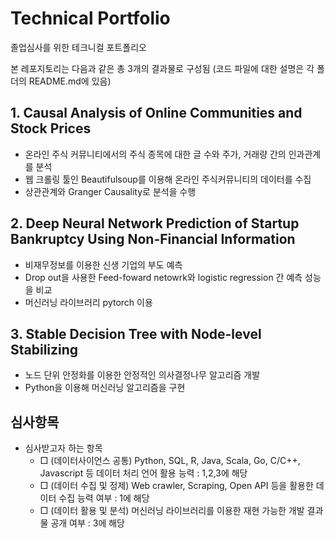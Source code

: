 # Technical Portfolio
졸업심사를 위한 테크니컬 포트폴리오

본 레포지토리는 다음과 같은 총 3개의 결과물로 구성됨
(코드 파일에 대한 설명은 각 폴더의 README.md에 있음)

## 1. Causal Analysis of Online Communities and Stock Prices
  - 온라인 주식 커뮤니티에서의 주식 종목에 대한 글 수와 주가, 거래량 간의 인과관계를 분석
  - 웹 크롤링 툴인 Beautifulsoup를 이용해 온라인 주식커뮤니티의 데이터를 수집
  - 상관관계와 Granger Causality로 분석을 수행 

## 2. Deep Neural Network Prediction of Startup Bankruptcy Using Non-Financial Information
  - 비재무정보를 이용한 신생 기업의 부도 예측
  - Drop out을 사용한 Feed-foward netowrk와 logistic regression 간 예측 성능을 비교
  - 머신러닝 라이브러리 pytorch 이용

## 3. Stable Decision Tree with Node-level Stabilizing
  - 노드 단위 안정화를 이용한 안정적인 의사결정나무 알고리즘 개발
  - Python을 이용해 머신러닝 알고리즘을 구현

## 심사항목
+ 심사받고자 하는 항목
  - □ (데이터사이언스 공통) Python, SQL, R, Java, Scala, Go, C/C++, Javascript 등 데이터 처리 언어 활용 능력 : 1,2,3에 해당
  - □ (데이터 수집 및 정제) Web crawler, Scraping, Open API 등을 활용한 데이터 수집 능력 여부 : 1에 해당
  - □ (데이터 활용 및 분석) 머신러닝 라이브러리를 이용한 재현 가능한 개발 결과물 공개 여부 : 3에 해당
